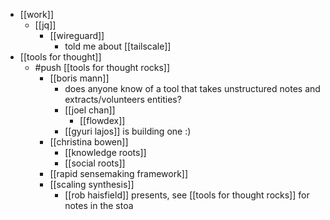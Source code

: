 - [[work]]
  - [[jq]]
    - [[wireguard]]
      - told me about [[tailscale]]
- [[tools for thought]]
  - #push [[tools for thought rocks]]
    - [[boris mann]]
      - does anyone know of a tool that takes unstructured notes and extracts/volunteers entities?
      - [[joel chan]]
        - [[flowdex]]
      - [[gyuri lajos]] is building one :)
    - [[christina bowen]]
      - [[knowledge roots]]
      - [[social roots]]
    - [[rapid sensemaking framework]]
    - [[scaling synthesis]]
      - [[rob haisfield]] presents, see [[tools for thought rocks]] for notes in the stoa

